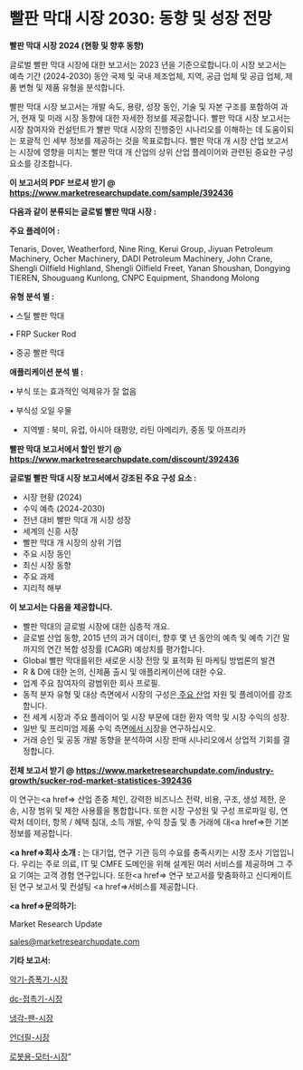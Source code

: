# 빨판 막대 시장 2030: 동향 및 성장 전망

<strong>빨판 막대 시장 2024 (현황 및 향후 동향)</strong>

글로벌 빨판 막대 시장에 대한 보고서는 2023 년을 기준으로합니다.이 시장 보고서는 예측 기간 (2024-2030) 동안 국제 및 국내 제조업체, 지역, 공급 업체 및 공급 업체, 제품 변형 및 제품 유형을 분석합니다.

빨판 막대 시장 보고서는 개발 속도, 용량, 성장 동인, 기술 및 자본 구조를 포함하여 과거, 현재 및 미래 시장 동향에 대한 자세한 정보를 제공합니다. 빨판 막대 시장 보고서는 시장 참여자와 컨설턴트가 빨판 막대 시장의 진행중인 시나리오를 이해하는 데 도움이되는 포괄적 인 세부 정보를 제공하는 것을 목표로합니다. 빨판 막대 개 시장 산업 보고서는 시장에 영향을 미치는 빨판 막대 개 산업의 상위 산업 플레이어와 관련된 중요한 구성 요소를 강조합니다.



<strong>이 보고서의 PDF 브로셔 받기 @ <a href=https://www.marketresearchupdate.com/sample/392436>https://www.marketresearchupdate.com/sample/392436</a></strong>



<strong>다음과 같이 분류되는 글로벌 빨판 막대 시장 :</strong>



<strong>주요 플레이어 :</strong>

Tenaris, Dover, Weatherford, Nine Ring, Kerui Group, Jiyuan Petroleum Machinery, Ocher Machinery, DADI Petroleum Machinery, John Crane, Shengli Oilfield Highland, Shengli Oilfield Freet, Yanan Shoushan, Dongying TIEREN, Shouguang Kunlong, CNPC Equipment, Shandong Molong



<strong>유형 분석 별 :</strong>

• 스틸 빨판 막대

• FRP Sucker Rod

• 중공 빨판 막대



<strong>애플리케이션 분석 별 :</strong>

• 부식 또는 효과적인 억제유가 잘 없음

• 부식성 오일 우물

<ul>
  <li>지역별 : 북미, 유럽, 아시아 태평양, 라틴 아메리카, 중동 및 아프리카</li>
</ul>


<strong>빨판 막대 보고서에서 할인 받기 @ <a href=https://www.marketresearchupdate.com/discount/392436>https://www.marketresearchupdate.com/discount/392436</a></strong>



<strong>글로벌 빨판 막대 시장 보고서에서 강조된 주요 구성 요소 :</strong>
<ul>
  <li>시장 현황 (2024)</li>
  <li>수익 예측 (2024-2030)</li>
  <li>전년 대비 빨판 막대 개 시장 성장</li>
  <li>세계의 신흥 시장</li>
  <li>빨판 막대 개 시장의 상위 기업</li>
  <li>주요 시장 동인</li>
  <li>최신 시장 동향</li>
  <li>주요 과제</li>
  <li>지리적 해부</li>
</ul>


<strong>이 보고서는 다음을 제공합니다.</strong>
<ul>
  <li>빨판 막대의 글로벌 시장에 대한 심층적 개요.</li>
  <li>글로벌 산업 동향, 2015 년의 과거 데이터, 향후 몇 년 동안의 예측 및 예측 기간 말까지의 연간 복합 성장률 (CAGR) 예상치를 평가합니다.</li>
  <li>Global 빨판 막대를위한 새로운 시장 전망 및 표적화 된 마케팅 방법론의 발견</li>
  <li>R &amp; D에 대한 논의, 신제품 출시 및 애플리케이션에 대한 수요.</li>
  <li>업계 주요 참여자의 광범위한 회사 프로필.</li>
  <li>동적 분자 유형 및 대상 측면에서 시장의 구성은<a href=> 주요 산</a>업 자원 및 플레이어를 강조합니다.</li>
  <li>전 세계 시장과 주요 플레이어 및 시장 부문에 대한 환자 역학 및 시장 수익의 성장.</li>
  <li>일반 및 프리미엄 제품 수익 측면<a href=>에서 시</a>장을 연구하십시오.</li>
  <li>거래 승인 및 공동 개발 동향을 분석하여 시장 판매 시나리오에서 상업적 기회를 결정합니다.</li>
</ul>



<strong>전체 보고서 받기 @ <a href=https://www.marketresearchupdate.com/industry-growth/sucker-rod-market-statistices-392436>https://www.marketresearchupdate.com/industry-growth/sucker-rod-market-statistices-392436</a></strong>

이 연구는<a href=> 산업 존중</a> 체인, 강력한 비즈니스 전략, 비용, 구조, 생성 제한, 운송, 시장 범위 및 제한 사용률을 통합합니다. 또한 시장 구성원 및 구성 프로파일 링, 연락처 데이터, 항목 / 혜택 침대, 소득 개발, 수익 창출 및 총 거래에 대<a href=>한 기본 </a>정보를 제공합니다.



<strong><a href=>회사 소</a>개 :</strong>
는 대기업, 연구 기관 등의 수요를 충족시키는 시장 조사 기업입니다. 우리는 주로 의료, IT 및 CMFE 도메인을 위해 설계된 여러 서비스를 제공하며 그 주요 기여는 고객 경험 연구입니다. 또한<a href=> 연구 보</a>고서를 맞춤화하고 신디케이트 된 연구 보고서 및 컨설팅 <a href=>서비스</a>를 제공합니다.



<strong><a href=>문의하기:</a></strong>

Market Research Update

sales@marketresearchupdate.com



<strong>기타 보고서:</strong>

<a href=https://www.linkedin.com/pulse/악기-증폭기-시장-현재-및-미래-성장-2029-consumer-connection-chronicles-24-/>악기-증폭기-시장</a>

<a href=https://www.linkedin.com/pulse/dc-접촉기-시장-경쟁-분석-및-성장-잠재력-2029-consumer-connection-chronicles-24--sluuf/>dc-접촉기-시장</a>

<a href=https://www.linkedin.com/pulse/냉각-팬-시장-동향-및-성장-전망-survey-savvy-insights-360-analysis-mnbef/>냉각-팬-시장</a>

<a href=https://www.linkedin.com/pulse/언더필-시장-진입-전략-및-위험-평가2030년-market-matrix-musings-analysis-fkq0f/>언더필-시장</a>

<a href=https://www.linkedin.com/pulse/로봇용-모터-시장-현재-및-미래-성장-2030-survey-spotlight-pro-24-analysis-q6x0f/>로봇용-모터-시장</a>"
